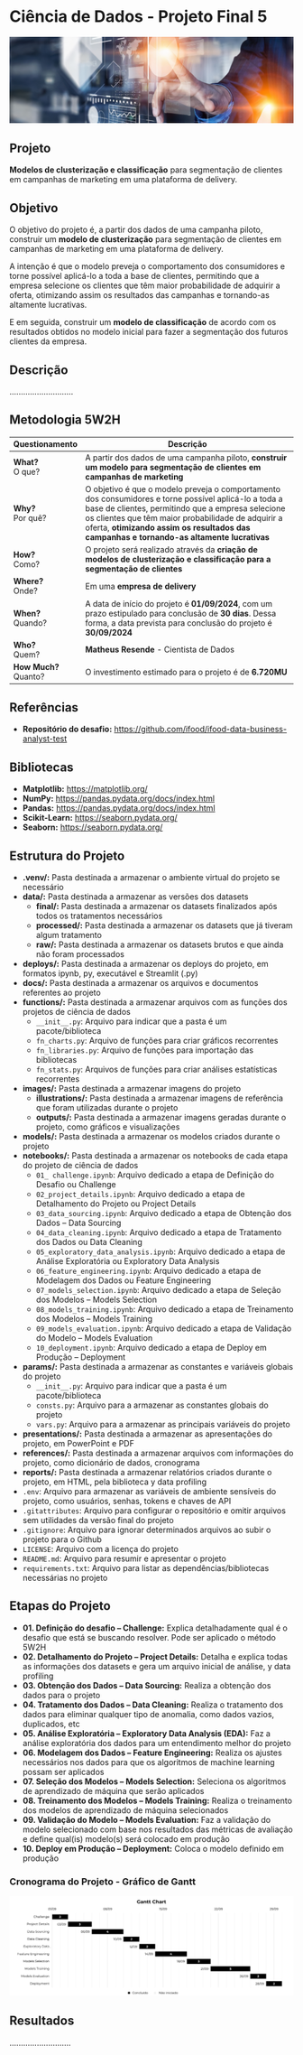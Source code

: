 # Ciência de Dados - Projeto Final 5

![Wallpaper](images/illustrations/wallpaper.png)

## Projeto
**Modelos de clusterização e classificação** para segmentação de clientes em campanhas de marketing em uma plataforma de delivery.


## Objetivo
O objetivo do projeto é, a partir dos dados de uma campanha piloto, construir um **modelo de clusterização** para segmentação de clientes em campanhas de marketing em uma plataforma de delivery. <br>

A intenção é que o modelo preveja o comportamento dos consumidores e torne possível aplicá-lo a toda a base de clientes, permitindo que a empresa selecione os clientes que têm maior probabilidade de adquirir a oferta, otimizando assim os resultados das campanhas e tornando-as altamente lucrativas. <br>

E em seguida, construir um **modelo de classificação** de acordo com os resultados obtidos no modelo inicial para fazer a segmentação dos futuros clientes da empresa.


## Descrição
............................


## Metodologia 5W2H
|**Questionamento**       |**Descrição**|
|-------------------------|-------------|
|**What?**<br>O que?      | A partir dos dados de uma campanha piloto, **construir um modelo para segmentação de clientes em campanhas de marketing** |
|**Why?**<br>Por quê?     | O objetivo é que o modelo preveja o comportamento dos consumidores e torne possível aplicá-lo a toda a base de clientes, permitindo que a empresa selecione os clientes que têm maior probabilidade de adquirir a oferta, **otimizando assim os resultados das campanhas e tornando-as altamente lucrativas** |
|**How?**<br>Como?        | O projeto será realizado através da **criação de modelos de clusterização e classificação para a segmentação de clientes** |
|**Where?**<br>Onde?      | Em uma **empresa de delivery** |
|**When?**<br>Quando?     | A data de início do projeto é **01/09/2024**, com um prazo estipulado para conclusão de **30 dias**. Dessa forma, a data prevista para conclusão do projeto é **30/09/2024** |
|**Who?**<br>Quem?        | **Matheus Resende** - Cientista de Dados |
|**How Much?**<br>Quanto? | O investimento estimado para o projeto é de **6.720MU** |


## Referências
- **Repositório do desafio:** https://github.com/ifood/ifood-data-business-analyst-test


## Bibliotecas
- **Matplotlib:** https://matplotlib.org/
- **NumPy:** https://pandas.pydata.org/docs/index.html
- **Pandas:** https://pandas.pydata.org/docs/index.html
- **Scikit-Learn:** https://seaborn.pydata.org/
- **Seaborn:** https://seaborn.pydata.org/


## Estrutura do Projeto
- **.venv/:** Pasta destinada a armazenar o ambiente virtual do projeto se necessário
- **data/:** Pasta destinada a armazenar as versões dos datasets
    - **final/:** Pasta destinada a armazenar os datasets finalizados após todos os tratamentos necessários
    - **processed/:** Pasta destinada a armazenar os datasets que já tiveram algum tratamento
    - **raw/:** Pasta destinada a armazenar os datasets brutos e que ainda não foram processados
- **deploys/:** Pasta destinada a armazenar os deploys do projeto, em formatos ipynb, py, executável e Streamlit (.py)
- **docs/:** Pasta destinada a armazenar os arquivos e documentos referentes ao projeto
- **functions/:** Pasta destinada a armazenar arquivos com as funções dos projetos de ciência de dados
    - `__init__.py`: Arquivo para indicar que a pasta é um pacote/biblioteca
    - `fn_charts.py`: Arquivo de funções para criar gráficos recorrentes
    - `fn_libraries.py`: Arquivo de funções para importação das bibliotecas
    - `fn_stats.py`: Arquivos de funções para criar análises estatísticas recorrentes
- **images/:** Pasta destinada a armazenar imagens do projeto
    - **illustrations/:** Pasta destinada a armazenar imagens de referência que foram utilizadas durante o projeto
    - **outputs/:** Pasta destinada a armazenar imagens geradas durante o projeto, como gráficos e visualizações
- **models/:** Pasta destinada a armazenar os modelos criados durante o projeto
- **notebooks/:** Pasta destinada a armazenar os notebooks de cada etapa do projeto de ciência de dados
    - `01_ challenge.ipynb`: Arquivo dedicado a etapa de Definição do Desafio ou Challenge
    - `02_project_details.ipynb`: Arquivo dedicado a etapa de Detalhamento do Projeto ou Project Details
    - `03_data_sourcing.ipynb`: Arquivo dedicado a etapa de Obtenção dos Dados – Data Sourcing
    - `04_data_cleaning.ipynb`: Arquivo dedicado a etapa de Tratamento dos Dados ou Data Cleaning
    - `05_exploratory_data_analysis.ipynb`: Arquivo dedicado a etapa de Análise Exploratória ou Exploratory Data Analysis 
    - `06_feature_engineering.ipynb`: Arquivo dedicado a etapa de Modelagem dos Dados ou Feature Engineering
    - `07_models_selection.ipynb`: Arquivo dedicado a etapa de Seleção dos Modelos – Models Selection
    - `08_models_training.ipynb`: Arquivo dedicado a etapa de Treinamento dos Modelos – Models Training
    - `09_models_evaluation.ipynb`: Arquivo dedicado a etapa de Validação do Modelo – Models Evaluation
    - `10_deployment.ipynb`: Arquivo dedicado a etapa de Deploy em Produção – Deployment
- **params/:** Pasta destinada a armazenar as constantes e variáveis globais do projeto
    - `__init__.py`: Arquivo para indicar que a pasta é um pacote/biblioteca
    - `consts.py`: Arquivo para a armazenar as constantes globais do projeto
    - `vars.py`: Arquivo para a armazenar as principais variáveis do projeto
- **presentations/:** Pasta destinada a armazenar as apresentações do projeto, em PowerPoint e PDF
- **references/:** Pasta destinada a armazenar arquivos com informações do projeto, como dicionário de dados, cronograma
- **reports/:** Pasta destinada a armazenar relatórios criados durante o projeto, em HTML, pela biblioteca y data profiling
- `.env`: Arquivo para armazenar as variáveis de ambiente sensíveis do projeto, como usuários, senhas, tokens e chaves de API
- `.gitattributes`: Arquivo para configurar o repositório e omitir arquivos sem utilidades da versão final do projeto
- `.gitignore`: Arquivo para ignorar determinados arquivos ao subir o projeto para o Github
- `LICENSE`: Arquivo com a licença do projeto
- `README.md`: Arquivo para resumir e apresentar o projeto
- `requirements.txt`: Arquivo para listar as dependências/bibliotecas necessárias no projeto


## Etapas do Projeto
- **01. Definição do desafio – Challenge:** Explica detalhadamente qual é o desafio que está se buscando resolver. Pode ser aplicado o método 5W2H
- **02. Detalhamento do Projeto – Project Details:** Detalha e explica todas as informações dos datasets e gera um arquivo inicial de análise, y data profiling
- **03. Obtenção dos Dados – Data Sourcing:** Realiza a obtenção dos dados para o projeto
- **04. Tratamento dos Dados – Data Cleaning:** Realiza o tratamento dos dados para eliminar qualquer tipo de anomalia, como dados vazios, duplicados, etc
- **05. Análise Exploratória – Exploratory Data Analysis (EDA):** Faz a análise exploratória dos dados para um entendimento melhor do projeto
- **06. Modelagem dos Dados – Feature Engineering:** Realiza os ajustes necessários nos dados para que os algoritmos de machine learning possam ser aplicados
- **07. Seleção dos Modelos – Models Selection:** Seleciona os algoritmos de aprendizado de máquina que serão aplicados
- **08. Treinamento dos Modelos – Models Training:** Realiza o treinamento dos modelos de aprendizado de máquina selecionados
- **09. Validação do Modelo – Models Evaluation:** Faz a validação do modelo selecionado com base nos resultados das métricas de avaliação e define qual(is) modelo(s) será colocado em produção
- **10. Deploy em Produção – Deployment:** Coloca o modelo definido em produção


### Cronograma do Projeto - Gráfico de Gantt

![Schedule](images/outputs/schedule.png)


## Resultados
...........................